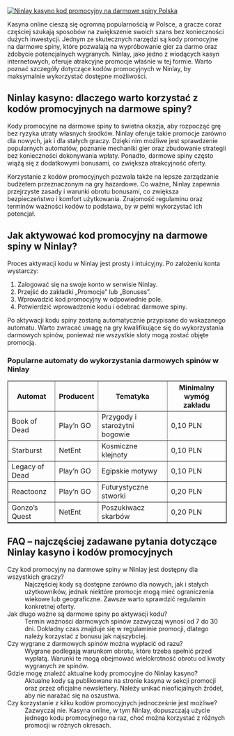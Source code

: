 [![Ninlay kasyno kod promocyjny na darmowe spiny Polska](https://123-caf.pages.dev/gitsignup.png)](https://vrmoo.ru/Bt82HjjY)

<section> <p>Kasyna online cieszą się ogromną popularnością w Polsce, a gracze coraz częściej szukają sposobów na zwiększenie swoich szans bez konieczności dużych inwestycji. Jednym ze skutecznych narzędzi są kody promocyjne na darmowe spiny, które pozwalają na wypróbowanie gier za darmo oraz zdobycie potencjalnych wygranych. Ninlay, jako jedno z wiodących kasyn internetowych, oferuje atrakcyjne promocje właśnie w tej formie. Warto poznać szczegóły dotyczące kodów promocyjnych w Ninlay, by maksymalnie wykorzystać dostępne możliwości.</p>  <h2>Ninlay kasyno: dlaczego warto korzystać z kodów promocyjnych na darmowe spiny?</h2> <p>Kody promocyjne na darmowe spiny to świetna okazja, aby rozpocząć grę bez ryzyka utraty własnych środków. Ninlay oferuje takie promocje zarówno dla nowych, jak i dla stałych graczy. Dzięki nim możliwe jest sprawdzenie popularnych automatów, poznanie mechaniki gier oraz zbudowanie strategii bez konieczności dokonywania wpłaty. Ponadto, darmowe spiny często wiążą się z dodatkowymi bonusami, co zwiększa atrakcyjność oferty.</p> <p>Korzystanie z kodów promocyjnych pozwala także na lepsze zarządzanie budżetem przeznaczonym na gry hazardowe. Co ważne, Ninlay zapewnia przejrzyste zasady i warunki obrotu bonusami, co zwiększa bezpieczeństwo i komfort użytkowania. Znajomość regulaminu oraz terminów ważności kodów to podstawa, by w pełni wykorzystać ich potencjał.</p>  <h2>Jak aktywować kod promocyjny na darmowe spiny w Ninlay?</h2> <p>Proces aktywacji kodu w Ninlay jest prosty i intuicyjny. Po założeniu konta wystarczy:</p> <ol> <li>Zalogować się na swoje konto w serwisie Ninlay.</li> <li>Przejść do zakładki „Promocje” lub „Bonuses”.</li> <li>Wprowadzić kod promocyjny w odpowiednie pole.</li> <li>Potwierdzić wprowadzenie kodu i odebrać darmowe spiny.</li> </ol> <p>Po aktywacji kodu spiny zostaną automatycznie przypisane do wskazanego automatu. Warto zwracać uwagę na gry kwalifikujące się do wykorzystania darmowych spinów, ponieważ nie wszystkie sloty mogą zostać objęte promocją.</p>  <h3>Popularne automaty do wykorzystania darmowych spinów w Ninlay</h3> <table border="1" cellpadding="5" cellspacing="0"> <thead> <tr> <th>Automat</th> <th>Producent</th> <th>Tematyka</th> <th>Minimalny wymóg zakładu</th> </tr> </thead> <tbody> <tr> <td>Book of Dead</td> <td>Play’n GO</td> <td>Przygody i starożytni bogowie</td> <td>0,10 PLN</td> </tr> <tr> <td>Starburst</td> <td>NetEnt</td> <td>Kosmiczne klejnoty</td> <td>0,10 PLN</td> </tr> <tr> <td>Legacy of Dead</td> <td>Play’n GO</td> <td>Egipskie motywy</td> <td>0,10 PLN</td> </tr> <tr> <td>Reactoonz</td> <td>Play’n GO</td> <td>Futurystyczne stworki</td> <td>0,20 PLN</td> </tr> <tr> <td>Gonzo’s Quest</td> <td>NetEnt</td> <td>Poszukiwacz skarbów</td> <td>0,20 PLN</td> </tr> </tbody> </table>  <h2>FAQ – najczęściej zadawane pytania dotyczące Ninlay kasyno i kodów promocyjnych</h2> <dl> <dt>Czy kod promocyjny na darmowe spiny w Ninlay jest dostępny dla wszystkich graczy?</dt> <dd>Najczęściej kody są dostępne zarówno dla nowych, jak i stałych użytkowników, jednak niektóre promocje mogą mieć ograniczenia wiekowe lub geograficzne. Zawsze warto sprawdzić regulamin konkretnej oferty.</dd>  <dt>Jak długo ważne są darmowe spiny po aktywacji kodu?</dt> <dd>Termin ważności darmowych spinów zazwyczaj wynosi od 7 do 30 dni. Dokładny czas znajduje się w regulaminie promocji, dlatego należy korzystać z bonusu jak najszybciej.</dd>  <dt>Czy wygrane z darmowych spinów można wypłacić od razu?</dt> <dd>Wygrane podlegają warunkom obrotu, które trzeba spełnić przed wypłatą. Warunki te mogą obejmować wielokrotność obrotu od kwoty wygranych ze spinów.</dd>  <dt>Gdzie mogę znaleźć aktualne kody promocyjne do Ninlay kasyno?</dt> <dd>Aktualne kody są publikowane na stronie kasyna w sekcji promocji oraz przez oficjalne newslettery. Należy unikać nieoficjalnych źródeł, aby nie narażać się na oszustwa.</dd>  <dt>Czy korzystanie z kilku kodów promocyjnych jednocześnie jest możliwe?</dt> <dd>Zazwyczaj nie. Kasyna online, w tym Ninlay, dopuszczają użycie jednego kodu promocyjnego na raz, choć można korzystać z różnych promocji w różnych okresach.</dd> </dl> </section>